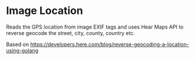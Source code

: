 Image Location
==============

Reads the GPS location from image EXIF tags and uses Hear Maps API to
reverse geocode the street, city, county, country etc.

Based on <https://developers.here.com/blog/reverse-geocoding-a-location-using-golang>
